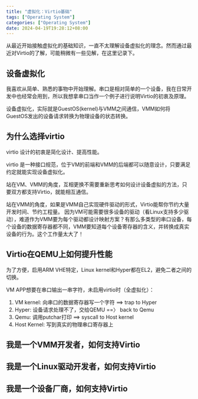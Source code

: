 ```yaml
---
title: "虚拟化：Virtio基础"
tags: ["Operating System"]
categories: ["Operating System"]
date: 2024-04-19T19:28:12+08:00
---
```


从最近开始接触虚拟化的基础知识，一直不太理解设备虚拟化的理念。然而通过最近对Virtio的了解，可能稍微有一些见解，在这里记录下。

## 设备虚拟化

我喜欢从简单、熟悉的事物中开始理解。串口是相对简单的一个设备，我在日常开发中也经常会用到，所以我想拿串口当作一个例子进行说明Virtio的初衷及原理。

设备虚拟化，实际就是GuestOS(kernel)与VMM之间通信，VMM如何将GuestOS发出的设备请求转换为物理设备的状态转换。


## 为什么选择virtio

virtio 设计的初衷是简化设计、提高性能。

virtio 是一种接口规范，位于VM的前端和VMM的后端都可以随意设计，只要满足约定就能实现设备虚拟化。

站在VM、VMM的角度，互相更换不需要重新思考如何设计设备虚拟的方法，只要双方都支持Virtio，就能相互通信。

站在VMM的角度，如果是VMM自己实现硬件驱动的形式，Virtio能帮你节约大量开发时间、节约工程量。
因为VM可能需要很多设备的驱动（看Linux支持多少驱动），难道作为VMM要为每个驱动都设计映射方案？有那么多类型的串口设备，每个设备的数据寄存器都不同，VMM要知道每个设备寄存器的含义，并转换成真实设备的行为。这个工作量太大了！

## Virtio在QEMU上如何提升性能
为了方便，启用ARM VHE特定，Linux kernel和Hyper都在EL2，避免二者之间的切换。

VM APP想要在串口输出一串字符，未启用virtio时（全虚拟化）：
1. VM kernel: 向串口的数据寄存器写一个字符 ==> trap to Hyper
2. Hyper: 设备请求处理不了，交给QEMU  ==〉 back to Qemu
3. Qemu: 调用putchar打印 ==> syscall to Host kernel
4. Host Kernel: 写到真实的物理串口寄存器上


## 我是一个VMM开发者，如何支持Virtio

## 我是一个Linux驱动开发者，如何支持Virtio

## 我是一个设备厂商，如何支持Virtio

